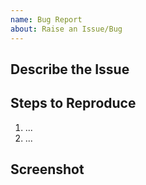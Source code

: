 ```yaml
---
name: Bug Report
about: Raise an Issue/Bug
---
```


## Describe the Issue

## Steps to Reproduce

1. ...
2. ...

## Screenshot
